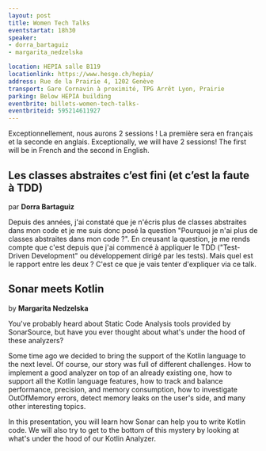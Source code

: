 ```yaml
---
layout: post
title: Women Tech Talks
eventstartat: 18h30
speaker:
- dorra_bartaguiz
- margarita_nedzelska

location: HEPIA salle B119
locationlink: https://www.hesge.ch/hepia/
address: Rue de la Prairie 4, 1202 Genève
transport: Gare Cornavin à proximité, TPG Arrêt Lyon, Prairie
parking: Below HEPIA building
eventbrite: billets-women-tech-talks-
eventbriteid: 595214611927
---
```


Exceptionnellement, nous aurons 2 sessions ! La première sera en français et la seconde en anglais.
Exceptionally, we will have 2 sessions! The first will be in French and the second in English.

##  Les classes abstraites c’est fini (et c’est la faute à TDD)
par **Dorra Bartaguiz** 

Depuis des années, j'ai constaté que je n'écris plus de classes abstraites dans mon code et je me suis donc posé la question "Pourquoi je n'ai plus de classes abstraites dans mon code ?".
En creusant la question, je me rends compte que c'est depuis que j'ai commencé à appliquer le TDD ("Test-Driven Development" ou développement dirigé par les tests).
Mais quel est le rapport entre les deux ? C'est ce que je vais tenter d'expliquer via ce talk.

## Sonar meets Kotlin
by **Margarita Nedzelska**

You've probably heard about Static Code Analysis tools provided by SonarSource, but have you ever thought about what's under the hood of these analyzers?

Some time ago we decided to bring the support of the Kotlin language to the next level. Of course, our story was full of different challenges. How to implement a good analyzer on top of an already existing one, how to support all the Kotlin language features, how to track and balance performance, precision, and memory consumption, how to investigate OutOfMemory errors, detect memory leaks on the user's side, and many other interesting topics.

In this presentation, you will learn how Sonar can help you to write Kotlin code. We will also try to get to the bottom of this mystery by looking at what's under the hood of our Kotlin Analyzer.


